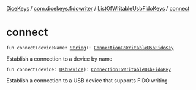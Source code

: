 [DiceKeys](../../index.md) / [com.dicekeys.fidowriter](../index.md) / [ListOfWritableUsbFidoKeys](index.md) / [connect](./connect.md)

# connect

`fun connect(deviceName: `[`String`](https://kotlinlang.org/api/latest/jvm/stdlib/kotlin/-string/index.html)`): `[`ConnectionToWritableUsbFidoKey`](../-connection-to-writable-usb-fido-key/index.md)

Establish a connection to a device by name

`fun connect(device: `[`UsbDevice`](https://developer.android.com/reference/android/hardware/usb/UsbDevice.html)`): `[`ConnectionToWritableUsbFidoKey`](../-connection-to-writable-usb-fido-key/index.md)

Establish a connection to a USB device that supports FIDO writing


